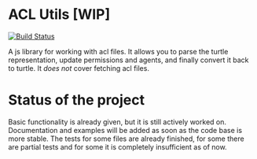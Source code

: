 # ACL Utils [WIP]
[![Build Status](https://travis-ci.org/Otto-AA/acl-utils.svg?branch=master)](https://travis-ci.org/Otto-AA/acl-utils)

A js library for working with acl files. It allows you to parse the turtle representation, update permissions and agents, and finally convert it back to turtle. It *does not* cover fetching acl files.


# Status of the project
Basic functionality is already given, but it is still actively worked on. Documentation and examples will be added as soon as the code base is more stable. The tests for some files are already finished, for some there are partial tests and for some it is completely insufficient as of now.